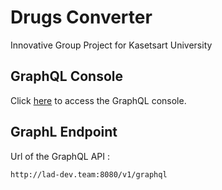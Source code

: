 # Drugs Converter

Innovative Group Project for Kasetsart University

## GraphQL Console

Click [here](http://lad-dev.team:8080/console) to access the GraphQL console.

## GraphL Endpoint

Url of the GraphQL API :

```bash
http://lad-dev.team:8080/v1/graphql
```
